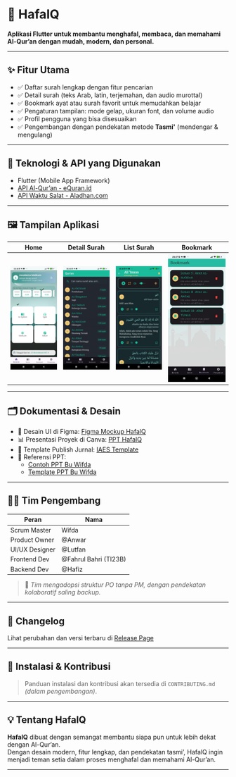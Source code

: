 # 📖 HafalQ

**Aplikasi Flutter untuk membantu menghafal, membaca, dan memahami Al-Qur’an dengan mudah, modern, dan personal.**

---

## ✨ Fitur Utama

- ✅ Daftar surah lengkap dengan fitur pencarian
- ✅ Detail surah (teks Arab, latin, terjemahan, dan audio murottal)
- ✅ Bookmark ayat atau surah favorit untuk memudahkan belajar
- ✅ Pengaturan tampilan: mode gelap, ukuran font, dan volume audio
- ✅ Profil pengguna yang bisa disesuaikan
- ✅ Pengembangan dengan pendekatan metode **Tasmi'** (mendengar & mengulang)

---

## 🧩 Teknologi & API yang Digunakan

- Flutter (Mobile App Framework)
- [API Al-Qur’an - eQuran.id](https://equran.id/apidev/v2)
- [API Waktu Salat - Aladhan.com](https://aladhan.com/prayer-times-api)

---

## 🖼️ Tampilan Aplikasi

| Home | Detail Surah | List Surah | Bookmark |
|------|--------------|------------|----------|
| ![Home](assets/home.jpg) | ![Surah](assets/surah.jpg) | ![List](assets/list.jpg) | ![Bookmark](assets/bookmark.jpg) |

---

## 🗂️ Dokumentasi & Desain

- 🎨 Desain UI di Figma: [Figma Mockup HafalQ](https://www.figma.com/design/YxXuaLBd8evNza9WLECGov/HafalQ-Mockup?node-id=0-1&t=iAw8LFQJiQ3EJJZr-1)
- 📊 Presentasi Proyek di Canva: [PPT HafalQ](https://www.canva.com/design/DAGq80zZohI/ace1DH8HF3fgQirvscb8uA/edit?utm_content=DAGq80zZohI&utm_campaign=designshare&utm_medium=link2&utm_source=sharebutton)
- 📑 Template Publish Jurnal: [IAES Template](https://section.iaesonline.com/index.php/IJEEI/index)
- 📎 Referensi PPT:
  - [Contoh PPT Bu Wifda](https://docs.google.com/presentation/d/1MRRwWpWTljIZ3nA8sjlD-8dci_0V3cuC/edit?slide=id.p2#slide=id.p2)
  - [Template PPT Bu Wifda](https://docs.google.com/presentation/d/1QaPUQio3Ql3k4As-Eopr3k67TXnHg5LW/edit?slide=id.p36#slide=id.p36)

---

## 👨‍💻 Tim Pengembang

| Peran           | Nama                            |
|-----------------|---------------------------------|
| Scrum Master    | Wifda                           |
| Product Owner   | @Anwar                          |
| UI/UX Designer  | @Lutfan                         |
| Frontend Dev    | @Fahrul Bahri (TI23B)           |
| Backend Dev     | @Hafiz                          |

> 🧠 *Tim mengadopsi struktur PO tanpa PM, dengan pendekatan kolaboratif saling backup.*

---

## 📌 Changelog

Lihat perubahan dan versi terbaru di [Release Page](https://github.com/mkasplanwar/HafalQ/releases)

---

## 🚀 Instalasi & Kontribusi

> Panduan instalasi dan kontribusi akan tersedia di `CONTRIBUTING.md` _(dalam pengembangan)_.

---

## 💡 Tentang HafalQ

**HafalQ** dibuat dengan semangat membantu siapa pun untuk lebih dekat dengan Al-Qur’an.  
Dengan desain modern, fitur lengkap, dan pendekatan tasmi’, HafalQ ingin menjadi teman setia dalam proses menghafal dan memahami Al-Qur’an.

---
